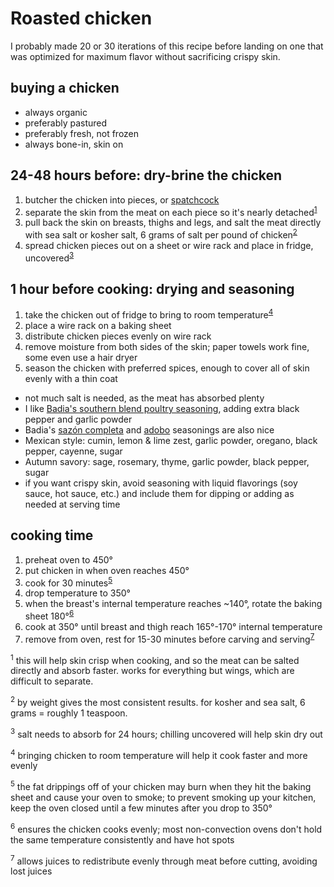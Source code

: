 # Roasted chicken

I probably made 20 or 30 iterations of this recipe before landing on one that was optimized for maximum flavor without sacrificing crispy skin.

## buying a chicken

- always organic
- preferably pastured
- preferably fresh, not frozen
- always bone-in, skin on

## 24-48 hours before: dry-brine the chicken 

1. butcher the chicken into pieces, or [spatchcock](https://www.youtube.com/watch?v=-FnIbxvLBLw)
1. separate the skin from the meat on each piece so it's nearly detached<sup>[1](#fn1)</sup>
1. pull back the skin on breasts, thighs and legs, and salt the meat directly with sea salt or kosher salt, 6 grams of salt per pound of chicken<sup>[2](#fn2)</sup>
1. spread chicken pieces out on a sheet or wire rack and place in fridge, uncovered<sup>[3](#fn3)</sup>

## 1 hour before cooking: drying and seasoning

1. take the chicken out of fridge to bring to room temperature<sup>[4](#fn4)</sup>
1. place a wire rack on a baking sheet
1. distribute chicken pieces evenly on wire rack
1. remove moisture from both sides of the skin; paper towels work fine, some even use a hair dryer
1. season the chicken with preferred spices, enough to cover all of skin evenly with a thin coat
  - not much salt is needed, as the meat has absorbed plenty
  - I like [Badia's southern blend poultry seasoning](https://badiaspices.com/product/poultry-seasoning-6-22-oz/), adding extra black pepper and garlic powder
  - Badia's [sazón completa](https://badiaspices.com/product/sazon-completa-complete-seasoning-12-5-5-oz/) and [adobo](https://badiaspices.com/product/adobo/) seasonings are also nice
  - Mexican style: cumin, lemon & lime zest, garlic powder, oregano, black pepper, cayenne, sugar
  - Autumn savory: sage, rosemary, thyme, garlic powder, black pepper, sugar
  - if you want crispy skin, avoid seasoning with liquid flavorings (soy sauce, hot sauce, etc.) and include them for dipping or adding as needed at serving time

## cooking time

1. preheat oven to 450°
1. put chicken in when oven reaches 450°
1. cook for 30 minutes<sup>[5](#fn5)</sup>
1. drop temperature to 350°
1. when the breast's internal temperature reaches ~140°, rotate the baking sheet 180°<sup>[6](#fn6)</sup>
1. cook at 350° until breast and thigh reach 165°-170° internal temperature
1. remove from oven, rest for 15-30 minutes before carving and serving<sup>[7](#fn7)</sup>

<sup><a name="fn1">1</a></sup> this will help skin crisp when cooking, and so the meat can be salted directly and absorb faster. works for everything but wings, which are difficult to separate.

<sup><a name="fn2">2</a></sup> by weight gives the most consistent results. for kosher and sea salt, 6 grams = roughly 1 teaspoon.

<sup><a name="fn3">3</a></sup> salt needs to absorb for 24 hours; chilling uncovered will help skin dry out

<sup><a name="fn4">4</a></sup> bringing chicken to room temperature will help it cook faster and more evenly

<sup><a name="fn5">5</a></sup> the fat drippings off of your chicken may burn when they hit the baking sheet and cause your oven to smoke; to prevent smoking up your kitchen, keep the oven closed until a few minutes after you drop to 350°

<sup><a name="fn6">6</a></sup> ensures the chicken cooks evenly; most non-convection ovens don't hold the same temperature consistently and have hot spots

<sup><a name="fn7">7</a></sup> allows juices to redistribute evenly through meat before cutting, avoiding lost juices
